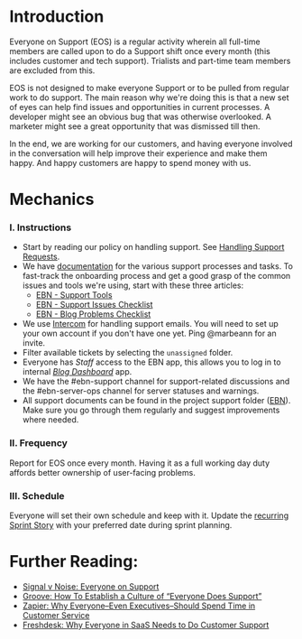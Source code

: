 # Introduction

Everyone on Support (EOS) is a regular activity wherein all full-time members are called upon to do a Support shift once every month (this includes customer and tech support). Trialists and part-time team members are excluded from this.

EOS is not designed to make everyone Support or to be pulled from regular work to do support. The main reason why we're doing this is that a new set of eyes can help find issues and opportunities in current processes. A developer might see an obvious bug that was otherwise overlooked. A marketer might see a great opportunity that was dismissed till then.

In the end, we are working for our customers, and having everyone involved in the conversation will help improve their experience and make them happy. And happy customers are happy to spend money with us.

# Mechanics

### I. Instructions

* Start by reading our policy on handling support. See [Handling Support Requests](support.md).
* We have [documentation](https://github.com/niteoweb/easyblognetworks/tree/master/support) for the various support processes and tasks. To fast-track the onboarding process and get a good grasp of the common issues and tools we're using, start with these three articles:
  * [EBN - Support Tools](https://github.com/niteoweb/easyblognetworks/blob/master/support/support-tools-and-processes.md)
  * [EBN - Support Issues Checklist](https://github.com/niteoweb/easyblognetworks/blob/master/support/support-issues-checklist.md)
  * [EBN - Blog Problems Checklist](https://github.com/niteoweb/easyblognetworks/blob/master/support/blog-problems-checklist.md)
* We use [Intercom](https://app.intercom.io/) for handling support emails. You will need to set up your own account if you don't have one yet. Ping @marbeann for an invite.
* Filter available tickets by selecting the `unassigned` folder.
* Everyone has *Staff* access to the EBN app, this allows you to log in to internal [*Blog Dashboard*](https://github.com/niteoweb/easyblognetworks/blob/master/support/blog-dashboard.md) app.
* We have the #ebn-support channel for support-related discussions and the #ebn-server-ops channel for server statuses and warnings.
* All support documents can be found in the project support folder ([EBN](https://github.com/niteoweb/easyblognetworks/tree/master/support)). Make sure you go through them regularly and suggest improvements where needed.

### II. Frequency

Report for EOS once every month. Having it as a full working day duty affords better ownership of user-facing problems.

### III. Schedule

Everyone will set their own schedule and keep with it. Update the [recurring Sprint Story](https://github.com/niteoweb/easyblognetworks/issues/238) with your preferred date during sprint planning.

# Further Reading:

* [Signal v Noise: Everyone on Support](https://signalvnoise.com/posts/3676-everyone-on-support)
* [Groove: How To Establish a Culture of “Everyone Does Support”](https://www.groovehq.com/support/customer-service-team)
* [Zapier: Why Everyone–Even Executives–Should Spend Time in Customer Service](https://zapier.com/learn/customer-support/everyone-on-support/)
* [Freshdesk: Why Everyone in SaaS Needs to Do Customer Support](https://freshdesk.com/help-desk-software/saas-customer-support-for-everyone-blog/)

